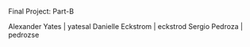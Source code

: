 Final Project: Part-B

Alexander Yates | yatesal
Danielle Eckstrom | eckstrod
Sergio Pedroza | pedrozse